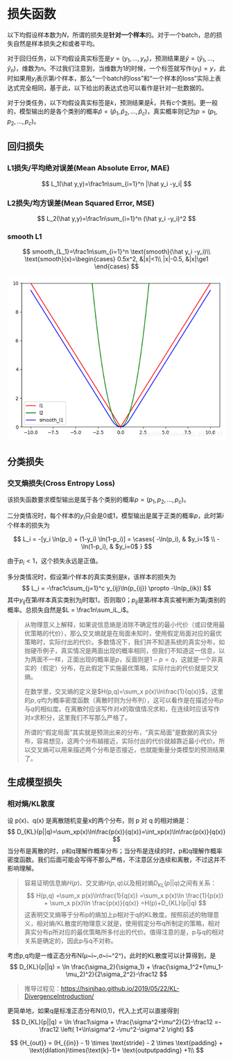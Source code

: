 # 损失函数

以下均假设样本数为$N$，所谓的损失是**针对一个样本**的。对于一个batch，总的损失自然是样本损失之和或者平均。

对于回归任务，以下均假设真实标签是$y=(y_1,...,y_n)$，预测结果是$\hat y=(\hat y_1,...,\hat y_n)$，维数为$n$。不过我们注意到，当维数为$1$的时候，一个标签就写作$(y_1)=y$，此时如果用$y_i$表示第$i$个样本，那么“一个batch的loss”和“一个样本的loss”实际上表达式完全相同，基于此，以下给出的表达式也可以看作是针对一批数据的。

对于分类任务，以下均假设真实标签是$k$，预测结果是$\hat k$，共有$c$个类别。更一般的，模型输出的是各个类别的概率$\hat p=(\hat p_1,\hat p_2,...,\hat p_c)$，真实概率则记为$p=(p_1,p_2,...,p_c)$。

## 回归损失

### L1损失/平均绝对误差(Mean Absolute Error, MAE)

$$
L_1(\hat y,y)=\frac1n\sum_{i=1}^n |\hat y_i -y_i|
$$



### L2损失/均方误差(Mean Squared Error, MSE)

$$
L_2(\hat y,y)=\frac1n\sum_{i=1}^n (\hat y_i -y_i)^2
$$

### smooth L1

$$
smooth_{L_1}=\frac1n\sum_{i=1}^n \text{smooth}(\hat y_i -y_i)\\
\text{smooth}(x)=\begin{cases}
0.5x^2, &|x|<1\\
|x|-0.5, &|x|\ge1
\end{cases}
$$

![img](img/v2-4edbd47a9cd0cf5a4637e84c557603a3_1440w.png)

## 分类损失

### 交叉熵损失(Cross Entropy Loss)

该损失函数要求模型输出是属于各个类别的概率$p=(p_1,p_2,...,p_c)$。

二分类情况时，每个样本的$y_i$只会是$0$或$1$，模型输出是属于正类的概率$p$，此时第$i$个样本的损失为

$$
L_i = -[y_i \ln(p_i) + (1-y_i) \ln(1-p_i)] =
\cases{
-\ln(p_i), & $y_i=1$ \\
-\ln(1-p_i), & $y_i=0$
}
$$

由于$p_i<1$，这个损失永远是正值。

多分类情况时，假设第$i$个样本的真实类别是$k$，该样本的损失为
$$
L_i = -\frac1c\sum_{j=1}^c y_{ij}\ln(p_{ij}) \propto -\ln(p_{ik})
$$
其中$y_{ij}$在第$i$样本真实类别为$j$时取$1$，否则取$0$；$p_{ij}$是第$i$样本真实被判断为第$j$类别的概率。总损失自然是$L = \frac1n\sum_iL_i$。

> 从物理意义上解释，如果说信息熵是消除不确定性的最小代价（或曰使用最优策略的代价），那么交叉熵就是在局面未知时，使用假定局面对应的最优策略时，实际付出的代价。多数情况下，我们并不知道系统的真实分布，如抛硬币例子，真实情况是两面出现的概率相同，但我们不知道这一信息，以为两面不一样，正面出现的概率是$p$，反面则是$1-p=q$，这就是一个非真实的（假定）分布，在此假定下实施最优策略，实际付出的代价就是交叉熵。
>
> 在数学里，交叉熵的定义是$H(p,q)=\sum_x p(x)\ln\frac{1}{q(x)}$，这里的$p,q$均为概率密度函数（离散时则为分布列），这可以看作是在描述分布$p$与$q$的相似度。在离散时应该写作对$x$的取值情况求和，在连续时应该写作对$x$求积分，这里我们不写那么严格了。
>
> 所谓的“假定局面”其实就是预测出来的分布，“真实局面”是数据的真实分布，容易想见，这两个分布越接近，实际付出的代价就越靠近最小代价。所以交叉熵可以用来描述两个分布是否接近，也就能衡量分类模型的预测结果了。

## 生成模型损失

### 相对熵/KL散度

设 p(x)、q(x) 是离散随机变量x的两个分布，则 p 对 q 的相对熵是：
$$
D_{KL}(p||q)=\sum_xp(x)\ln\frac{p(x)}{q(x)}=\int_xp(x)\ln\frac{p(x)}{q(x)}
$$
当分布是离散的时，p和q理解作概率分布；当分布是连续的时，p和q理解作概率密度函数。我们后面可能会写得不那么严格，不注意区分连续和离散，不过这并不影响理解。

> 容易证明信息熵$H(p)$、交叉熵$H(p,q)$以及相对熵$D_{KL}(p||q)$之间有关系：
> $$
> H(p,q)
> =\sum_x p(x)\ln\frac{1}{q(x)} 
> =\sum_x p(x)\ln \frac{1}{p(x)} + \sum_x p(x)\ln \frac{p(x)}{q(x)} 
> =H(p)+D_{KL}(p||q) 
> $$
> 这表明交叉熵等于分布p的熵加上p相对于q的KL散度。按照前述的物理意义，相对熵/KL散度的物理意义就是，使用假定分布q所制定的策略，相对真实分布p所对应的最优策略所多付出的代价。值得注意的是，p与q的相对关系是确定的，因此p与q不对称。

考虑p,q均是一维正态分布N(μ~i~,σ~i~^2^)，此时的KL散度可以计算得到，是
$$
D_{KL}(p||q) 
= \ln \frac{\sigma_2}{\sigma_1} + \frac{\sigma_1^2+(\mu_1-\mu_2)^2}{2\sigma_2^2}-\frac12
$$

> 推导过程见：https://hsinjhao.github.io/2019/05/22/KL-DivergenceIntroduction/

更简单地，如果q是标准正态分布N(0,1)，代入上式可以直接得到
$$
D_{KL}(p||q) 
= \ln \frac1\sigma + \frac{\sigma^2+\mu^2}{2}-\frac12
=-\frac12 \left( 1+\ln\sigma^2 -\mu^2-\sigma^2 \right)
$$


$$
{H_{out}} = (H_{{in}} - 1) \times \text{stride} - 2 \times \text{padding} + \text{dilation}\times(\text{k}-1)+ \text{outputpadding} +1\\
$$
